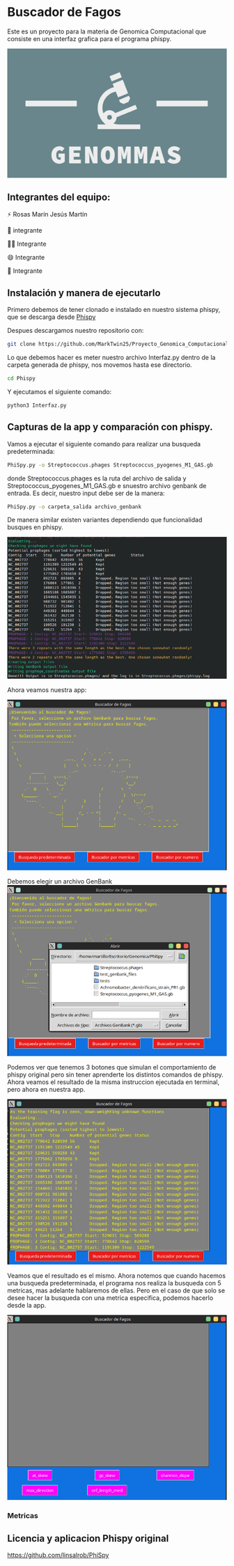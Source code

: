 # Buscador de Fagos 

Este es un proyecto para la materia de Genomica Computacional que consiste en una interfaz grafica para el programa phispy.

![Logo](https://github.com/MarkTwin25/Proyecto_Genomica_Computacional/blob/main/Logo.png "Logo")

## Integrantes del equipo:
 
⚡️ Rosas Marín Jesús Martín

💬 integrante

👯‍♀️ Integrante

😄 Integrante

🤔 Integrante

## Instalación y manera de ejecutarlo

Primero debemos de tener clonado e instalado en nuestro sistema phispy, que se descarga desde [Phispy](http://https://github.com/linsalrob/PhiSpy "Phispy")

Despues descargamos nuestro repositorio con:
```bash
git clone https://github.com/MarkTwin25/Proyecto_Genomica_Computacional.git
```
Lo que debemos hacer es meter nuestro archivo Interfaz.py dentro de la carpeta generada de phispy, nos movemos hasta ese directorio.
```bash
cd Phispy
```
Y ejecutamos el siguiente comando:
```bash
python3 Interfaz.py
```

## Capturas de la app y comparación con phispy.

Vamos a ejecutar el siguiente comando para realizar una busqueda predeterminada:

```bash
PhiSpy.py -o Streptococcus.phages Streptococcus_pyogenes_M1_GAS.gb
```
donde Streptococcus.phages es la ruta del archivo de salida y Streptococcus_pyogenes_M1_GAS.gb e snuestro archivo genbank de entrada.
Es decir, nuestro input debe ser de la manera:

```bash
PhiSpy.py -o carpeta_salida archivo_genbank
```
De manera similar existen variantes dependiendo que funcionalidad busques en phispy.

![Phispy original](https://github.com/MarkTwin25/Proyecto_Genomica_Computacional/blob/main/Phispy_terminal.png "Phispy original")

Ahora veamos nuestra app:

![App](https://github.com/MarkTwin25/Proyecto_Genomica_Computacional/blob/main/Presentacion_app.png "App")

Debemos elegir un archivo GenBank
![Busqueda de Archivos](https://github.com/MarkTwin25/Proyecto_Genomica_Computacional/blob/main/Busqueda_archivos.png "Busqueda de Archivos")

Podemos ver que tenemos 3 botones que simulan el comportamiento de phispy original pero sin tener aprenderte los distintos comandos de phispy.
Ahora veamos el resultado de la misma instruccion ejecutada en terminal, pero ahora en nuestra app.

![Prueba app](https://github.com/MarkTwin25/Proyecto_Genomica_Computacional/blob/main/Prueba_app.png "Prueba app")

Veamos que el resultado es el mismo. Ahora notemos que cuando hacemos una busqueda predeterminada, el programa nos realiza la busqueda con 5 metricas, mas adelante hablaremos de ellas. Pero en el caso de que solo se desee hacer la busqueda con una metrica especifica, podemos hacerlo desde la app.

![Metricas](https://github.com/MarkTwin25/Proyecto_Genomica_Computacional/blob/main/Metricas.png "Metricas")

### Metricas

## Licencia y aplicacion Phispy original
https://github.com/linsalrob/PhiSpy
